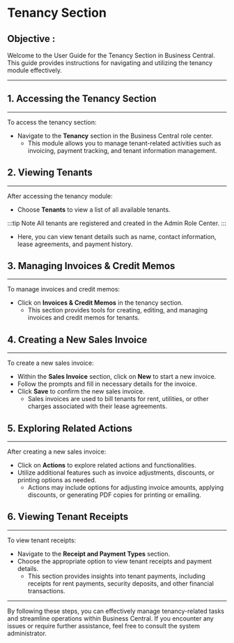 # Tenancy Section

<div class="customized-intro-container" id="introduction">
    <h2 class="product-variations"> Objective :</h2>
    <p>Welcome to the User Guide for the Tenancy Section in Business Central. This guide provides instructions for navigating and utilizing the tenancy module effectively.</p>
</div>

---

## 1. Accessing the Tenancy Section
---

To access the tenancy section:

- Navigate to the **Tenancy** section in the Business Central role center.
  - This module allows you to manage tenant-related activities such as invoicing, payment tracking, and tenant information management.

## 2. Viewing Tenants
---

After accessing the tenancy module:

- Choose **Tenants** to view a list of all available tenants.

:::tip Note
All tenants are registered and created in the Admin Role Center.
:::

  - Here, you can view tenant details such as name, contact information, lease agreements, and payment history.

## 3. Managing Invoices & Credit Memos
---

To manage invoices and credit memos:

- Click on **Invoices & Credit Memos** in the tenancy section.
  - This section provides tools for creating, editing, and managing invoices and credit memos for tenants.
  
## 4. Creating a New Sales Invoice
---

To create a new sales invoice:

- Within the **Sales Invoice** section, click on **New** to start a new invoice.
- Follow the prompts and fill in necessary details for the invoice.
- Click **Save** to confirm the new sales invoice.
  - Sales invoices are used to bill tenants for rent, utilities, or other charges associated with their lease agreements.

## 5. Exploring Related Actions
---

After creating a new sales invoice:

- Click on **Actions** to explore related actions and functionalities.
- Utilize additional features such as invoice adjustments, discounts, or printing options as needed.
  - Actions may include options for adjusting invoice amounts, applying discounts, or generating PDF copies for printing or emailing.

## 6. Viewing Tenant Receipts
---

To view tenant receipts:

- Navigate to the **Receipt and Payment Types** section.
- Choose the appropriate option to view tenant receipts and payment details.
  - This section provides insights into tenant payments, including receipts for rent payments, security deposits, and other financial transactions.

---

By following these steps, you can effectively manage tenancy-related tasks and streamline operations within Business Central. If you encounter any issues or require further assistance, feel free to consult the system administrator.
